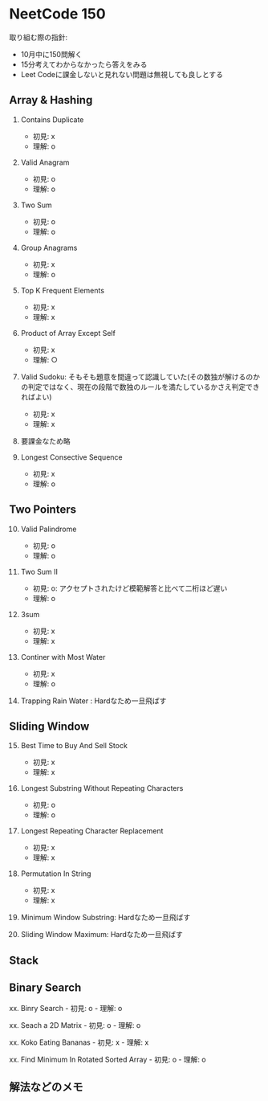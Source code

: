# NeetCode 150

取り組む際の指針:
- 10月中に150問解く
- 15分考えてわからなかったら答えをみる 
- Leet Codeに課金しないと見れない問題は無視しても良しとする

## Array & Hashing

1. Contains Duplicate
    - 初見: x  
    - 理解: o

2. Valid Anagram 
    - 初見: o  
    - 理解: o

3. Two Sum
    - 初見: o
    - 理解: o

4. Group Anagrams
    - 初見: x
    - 理解: o

5. Top K Frequent Elements
    - 初見: x
    - 理解: x

6. Product of Array Except Self
    - 初見: x
    - 理解: ○

7. Valid Sudoku: そもそも題意を間違って認識していた(その数独が解けるのかの判定ではなく、現在の段階で数独のルールを満たしているかさえ判定できればよい)
    - 初見: x
    - 理解: x

8. 要課金なため略

9. Longest Consective Sequence
    - 初見: x
    - 理解: o 

## Two Pointers 

10. Valid Palindrome
    - 初見: o
    - 理解: o

11. Two Sum II
    - 初見: o: アクセプトされたけど模範解答と比べて二桁ほど遅い
    - 理解: o

12. 3sum
    - 初見: x
    - 理解: x

13. Continer with Most Water
    - 初見: x 
    - 理解: o

14. Trapping Rain Water : Hardなため一旦飛ばす

## Sliding Window 

15. Best Time to Buy And Sell Stock 
    - 初見: x
    - 理解: x

16. Longest Substring Without Repeating Characters
    - 初見: o
    - 理解: o

17. Longest Repeating Character Replacement
    - 初見: x
    - 理解: x

18. Permutation In String
    - 初見: x
    - 理解: x

19. Minimum Window Substring: Hardなため一旦飛ばす

20. Sliding Window Maximum: Hardなため一旦飛ばす

## Stack

## Binary Search

xx. Binry Search
    - 初見: o
    - 理解: o

xx. Seach a 2D Matrix
    - 初見: o
    - 理解: o

xx. Koko Eating Bananas 
    - 初見: x
    - 理解: x

xx. Find Minimum In Rotated Sorted Array
    - 初見: o
    - 理解: o

## 解法などのメモ
